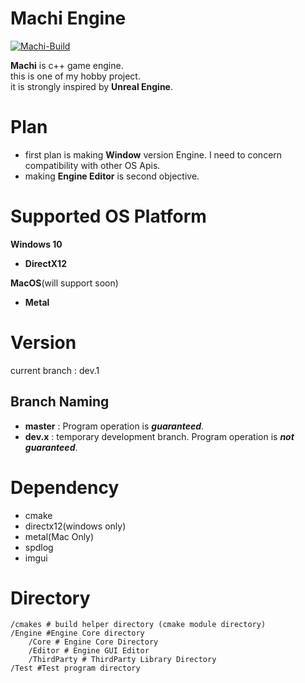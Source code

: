 # **Machi Engine**
[![Machi-Build](https://github.com/fabyday/Machi-Engine/actions/workflows/machi-build.yml/badge.svg?event=push)](https://github.com/fabyday/Machi-Engine/actions/workflows/machi-build.yml)

**Machi** is c++ game engine.   
this is one of my hobby project.  
it is strongly inspired by **Unreal Engine**.

# **Plan**
- first plan is making **Window** version Engine. I need to concern compatibility with other OS Apis.  
- making **Engine Editor** is second objective. 


# **Supported OS Platform**
**Windows 10**
- **DirectX12**


**MacOS**(will support soon)
- **Metal**


# **Version**
current branch :  dev.1

## **Branch Naming**
- **master** : Program operation is ___guaranteed___.
- **dev**__.x__ :  temporary development branch. Program operation is ___not guaranteed___.




# **Dependency**
- cmake
- directx12(windows only)
- metal(Mac Only)
- spdlog
- imgui



# **Directory**
```
/cmakes # build helper directory (cmake module directory)
/Engine #Engine Core directory
    /Core # Engine Core Directory
    /Editor # Engine GUI Editor
    /ThirdParty # ThirdParty Library Directory
/Test #Test program directory
```